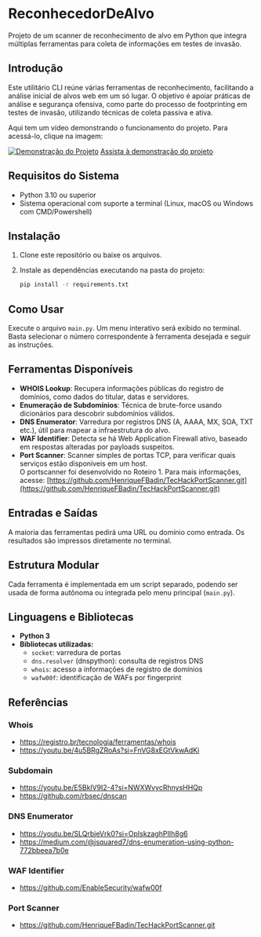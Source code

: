 # ReconhecedorDeAlvo

Projeto de um scanner de reconhecimento de alvo em Python que integra múltiplas ferramentas para coleta de informações em testes de invasão.

## Introdução

Este utilitário CLI reúne várias ferramentas de reconhecimento, facilitando a análise inicial de alvos web em um só lugar. O objetivo é apoiar práticas de análise e segurança ofensiva, como parte do processo de footprinting em testes de invasão, utilizando técnicas de coleta passiva e ativa.

Aqui tem um vídeo demonstrando o funcionamento do projeto. Para acessá-lo, clique na imagem:

[![Demonstração do Projeto](https://img.youtube.com/vi/RseDHVaX5lw/0.jpg)](https://www.youtube.com/watch?v=RseDHVaX5lw)
[Assista à demonstração do projeto](https://youtu.be/RseDHVaX5lw)

## Requisitos do Sistema

- Python 3.10 ou superior
- Sistema operacional com suporte a terminal (Linux, macOS ou Windows com CMD/Powershell)

## Instalação

1. Clone este repositório ou baixe os arquivos.
2. Instale as dependências executando na pasta do projeto:

   ```bash
   pip install -r requirements.txt
   ```

## Como Usar

Execute o arquivo `main.py`. Um menu interativo será exibido no terminal. Basta selecionar o número correspondente à ferramenta desejada e seguir as instruções.

## Ferramentas Disponíveis

- **WHOIS Lookup**: Recupera informações públicas do registro de domínios, como dados do titular, datas e servidores.
- **Enumeração de Subdomínios**: Técnica de brute-force usando dicionários para descobrir subdomínios válidos.
- **DNS Enumerator**: Varredura por registros DNS (A, AAAA, MX, SOA, TXT etc.), útil para mapear a infraestrutura do alvo.
- **WAF Identifier**: Detecta se há Web Application Firewall ativo, baseado em respostas alteradas por payloads suspeitos.
- **Port Scanner**: Scanner simples de portas TCP, para verificar quais serviços estão disponíveis em um host.  
  O portscanner foi desenvolvido no Roteiro 1. Para mais informações, acesse: [https://github.com/HenriqueFBadin/TecHackPortScanner.git](https://github.com/HenriqueFBadin/TecHackPortScanner.git)

## Entradas e Saídas

A maioria das ferramentas pedirá uma URL ou domínio como entrada. Os resultados são impressos diretamente no terminal.

## Estrutura Modular

Cada ferramenta é implementada em um script separado, podendo ser usada de forma autônoma ou integrada pelo menu principal (`main.py`).

## Linguagens e Bibliotecas

- **Python 3**
- **Bibliotecas utilizadas:**
  - `socket`: varredura de portas
  - `dns.resolver` (dnspython): consulta de registros DNS
  - `whois`: acesso a informações de registro de domínios
  - `wafw00f`: identificação de WAFs por fingerprint

## Referências

### Whois

- https://registro.br/tecnologia/ferramentas/whois
- https://youtu.be/4u5BRgZRoAs?si=FnVG8xEGtVkwAdKi

### Subdomain

- https://youtu.be/E5BklV9I2-4?si=NWXWvycRhnysHHQp
- https://github.com/rbsec/dnscan

### DNS Enumerator

- https://youtu.be/SLQrbjeVrk0?si=OpIskzaghPIIh8g6
- https://medium.com/@jsquared7/dns-enumeration-using-python-772bbeea7b0e

### WAF Identifier

- https://github.com/EnableSecurity/wafw00f

### Port Scanner

- https://github.com/HenriqueFBadin/TecHackPortScanner.git
